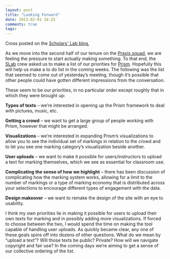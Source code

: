 ```yaml
---
layout: post
title: "Looking Forward"
date: 2013-02-01 18:25
comments: true
tags: 
---
```


Cross posted on the <a href="http://scholarslab.org/blog/looking-forward">Scholars' Lab blog.</a>

As we move into the second half of our tenure on the <a href="http://praxis.scholarslab.org/">Praxis squad</a>, we are feeling the pressure to start actually making something. To that end, the <a href="http://scholarslab.org/">SLab</a> crew asked us to make a list of our priorities for <a href="http://prism.scholarslab.org/">Prism</a>. Hopefully this will help us make a to do list in the coming weeks. The following was the list that seemed to come out of yesterday’s meeting, though it’s possible that other people could have gotten different impressions from the conversation.

These seem to be our priorities, in no particular order except roughly that in which they were brought up:

**Types of texts** – we’re interested in opening up the Prism framework to deal with pictures, music, etc.

**Getting a crowd** – we want to get a large group of people working with Prism, however that might be arranged.

**Visualizations** – we’re interested in expanding Prism’s visualizations to allow you to see the individual set of markings in relation to the crowd and to let you see one marking category’s visualization beside another.

**User uploads** – we want to make it possible for users/instructors to upload a text for marking themselves, which we see as essential for classroom use.

**Complicating the sense of how we highlight** – there has been discussion of complicating how the marking system works, allowing for a limit to the number of markings or a type of marking economy that is distributed across your selections to encourage different types of engagement with the data.

**Design makeover** – we want to remake the design of the site with an eye to usability.

I think my own priorities lie in making it possible for users to upload their own texts for marking and in possibly adding more visualizations. If forced to choose between the two, I would spend the time on making the tool capable of handling user uploads. As quickly became clear, any one of these goals spins off into dozens of other questions. What do we mean by “upload a text”? Will those texts be public? Private? How will we navigate copyright and fair use? In the coming days we’re aiming to get a sense of our collective ordering of the list.
